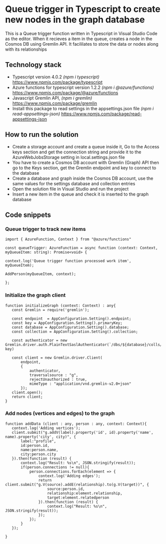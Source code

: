 # Queue trigger in Typescript to create new nodes in the graph database

This is a Queue trigger function written in Typescript in Visual Studio Code as the editor. When it recieves a item in the queue, creates a node in the Cosmos DB using Gremlin API. It facililates to store the data or nodes along with its relationships 

## Technology stack
* Typescript version 4.0.2 *(npm i typescript)* https://www.npmjs.com/package/typescript 
* Azure functions for typescript version 1.2.2 *(npm i @azure/functions)* https://www.npmjs.com/package/@azure/functions 
* Javascript Gremlin API, *(npm i gremlin)* https://www.npmjs.com/package/gremlin
* Install this package to read settings in the appsettings.json file *(npm i read-appsettings-json)* https://www.npmjs.com/package/read-appsettings-json

## How to run the solution
 * Create a storage account and create a queue inside it, Go to the Access keys section and get the connection string and provide it to the AzureWebJobsStorage setting in local.settings.json file
 * You have to create a Cosmos DB account with Gremlin (Graph) API then go to the Keys section, get the Gremlin endpoint and key to connect to the database
 * Create a database and graph inside the Cosmos DB account, use the same values for the settings database and collection entries
 * Open the solution file in Visual Studio and run the project
 * Insert a new item in the queue and check it is inserted to the graph database
 
  ## Code snippets
  ### Queue trigger to track new items
  ```
import { AzureFunction, Context } from "@azure/functions"

const queueTrigger: AzureFunction = async function (context: Context, myQueueItem: string): Promise<void> {
    
context.log('Queue trigger function processed work item', myQueueItem);

AddPerson(myQueueItem, context);

};
 ```
 ### Initialize the graph client
 ```
 function initializeGraph (context: Context) : any{
    const Gremlin = require('gremlin');
    
    const endpoint  = AppConfiguration.Setting().endpoint;
    const key = AppConfiguration.Setting().primaryKey;
    const database = AppConfiguration.Setting().database;
    const collection = AppConfiguration.Setting().collection;

    const authenticator = new Gremlin.driver.auth.PlainTextSaslAuthenticator(`/dbs/${database}/colls/${collection}`, key)

    const client = new Gremlin.driver.Client(
        endpoint, 
        { 
            authenticator,
            traversalsource : "g",
            rejectUnauthorized : true,
            mimeType : "application/vnd.gremlin-v2.0+json"
        });
    client.open();
    return client;
}
 ```
 
 ### Add nodes (vertices and edges) to the graph
 ```
 function addData (client : any, person : any, context: Context){
    context.log('Adding vertices');
    client.submit("g.addV(label).property('id', id).property('name', name).property('city', city)", {
        label:"profile",
        id:person.id,
        name:person.name,
        city:person.city
    }).then(function (result) {
        context.log("Result: %s\n", JSON.stringify(result));
        if(person.connections != null){
            person.connections.forEach(element => {
                context.log('Adding edges');
                return client.submit("g.V(source).addE(relationship).to(g.V(target))", {
                    source:person.id, 
                    relationship:element.relationship, 
                    target:element.relatedperson
                }).then(function (result) {
                    context.log("Result: %s\n", JSON.stringify(result));
                });
            });
        }
    });
    
}

 ```

